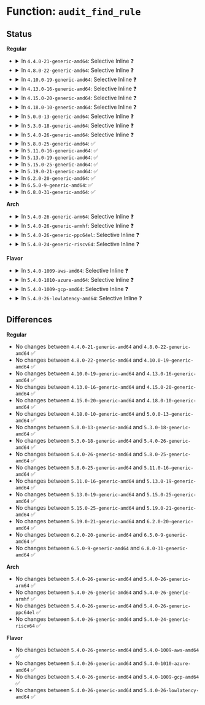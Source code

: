 # Function: <code>audit_find_rule</code>

## Status
<b>Regular</b>
<ul>
<li>
<details>
<summary>In <code>4.4.0-21-generic-amd64</code>: Selective Inline ❓</summary>

```c
struct audit_entry * audit_find_rule(struct audit_entry * entry, struct list_head * * p)
```

```json
{
  "name": "audit_find_rule",
  "collision_type": "Unique Static",
  "inline_type": "Selective",
  "funcs": [
    {
      "addr": 18446744071580040784,
      "name": "audit_find_rule",
      "external": false,
      "loc": "kernel/auditfilter.c:862",
      "file": "kernel/auditfilter.c",
      "inline": "not declared, inlined",
      "caller_inline": [],
      "caller_func": [
        "kernel/auditfilter.c:audit_del_rule",
        "kernel/auditfilter.c:audit_rule_change"
      ]
    }
  ],
  "symbols": [
    {
      "addr": 18446744071580040784,
      "name": "audit_find_rule",
      "section": ".text",
      "bind": "STB_LOCAL",
      "size": 303
    }
  ]
}
```
</details>
</li>
<li>
<details>
<summary>In <code>4.8.0-22-generic-amd64</code>: Selective Inline ❓</summary>

```c
struct audit_entry * audit_find_rule(struct audit_entry * entry, struct list_head * * p)
```

```json
{
  "name": "audit_find_rule",
  "collision_type": "Unique Static",
  "inline_type": "Selective",
  "funcs": [
    {
      "addr": 18446744071580073568,
      "name": "audit_find_rule",
      "external": false,
      "loc": "kernel/auditfilter.c:862",
      "file": "kernel/auditfilter.c",
      "inline": "not declared, inlined",
      "caller_inline": [],
      "caller_func": [
        "kernel/auditfilter.c:audit_rule_change",
        "kernel/auditfilter.c:audit_del_rule"
      ]
    }
  ],
  "symbols": [
    {
      "addr": 18446744071580073568,
      "name": "audit_find_rule",
      "section": ".text",
      "bind": "STB_LOCAL",
      "size": 305
    }
  ]
}
```
</details>
</li>
<li>
<details>
<summary>In <code>4.10.0-19-generic-amd64</code>: Selective Inline ❓</summary>

```c
struct audit_entry * audit_find_rule(struct audit_entry * entry, struct list_head * * p)
```

```json
{
  "name": "audit_find_rule",
  "collision_type": "Unique Static",
  "inline_type": "Selective",
  "funcs": [
    {
      "addr": 18446744071580113776,
      "name": "audit_find_rule",
      "external": false,
      "loc": "kernel/auditfilter.c:864",
      "file": "kernel/auditfilter.c",
      "inline": "not declared, inlined",
      "caller_inline": [],
      "caller_func": [
        "kernel/auditfilter.c:audit_rule_change",
        "kernel/auditfilter.c:audit_del_rule"
      ]
    }
  ],
  "symbols": [
    {
      "addr": 18446744071580113776,
      "name": "audit_find_rule",
      "section": ".text",
      "bind": "STB_LOCAL",
      "size": 305
    }
  ]
}
```
</details>
</li>
<li>
<details>
<summary>In <code>4.13.0-16-generic-amd64</code>: Selective Inline ❓</summary>

```c
struct audit_entry * audit_find_rule(struct audit_entry * entry, struct list_head * * p)
```

```json
{
  "name": "audit_find_rule",
  "collision_type": "Unique Static",
  "inline_type": "Selective",
  "funcs": [
    {
      "addr": 18446744071580119312,
      "name": "audit_find_rule",
      "external": false,
      "loc": "kernel/auditfilter.c:864",
      "file": "kernel/auditfilter.c",
      "inline": "not declared, inlined",
      "caller_inline": [],
      "caller_func": [
        "kernel/auditfilter.c:audit_rule_change",
        "kernel/auditfilter.c:audit_del_rule"
      ]
    }
  ],
  "symbols": [
    {
      "addr": 18446744071580119312,
      "name": "audit_find_rule",
      "section": ".text",
      "bind": "STB_LOCAL",
      "size": 306
    }
  ]
}
```
</details>
</li>
<li>
<details>
<summary>In <code>4.15.0-20-generic-amd64</code>: Selective Inline ❓</summary>

```c
struct audit_entry * audit_find_rule(struct audit_entry * entry, struct list_head * * p)
```

```json
{
  "name": "audit_find_rule",
  "collision_type": "Unique Static",
  "inline_type": "Selective",
  "funcs": [
    {
      "addr": 18446744071580171792,
      "name": "audit_find_rule",
      "external": false,
      "loc": "kernel/auditfilter.c:883",
      "file": "kernel/auditfilter.c",
      "inline": "not declared, inlined",
      "caller_inline": [],
      "caller_func": [
        "kernel/auditfilter.c:audit_rule_change",
        "kernel/auditfilter.c:audit_del_rule"
      ]
    }
  ],
  "symbols": [
    {
      "addr": 18446744071580171792,
      "name": "audit_find_rule",
      "section": ".text",
      "bind": "STB_LOCAL",
      "size": 306
    }
  ]
}
```
</details>
</li>
<li>
<details>
<summary>In <code>4.18.0-10-generic-amd64</code>: Selective Inline ❓</summary>

```c
struct audit_entry * audit_find_rule(struct audit_entry * entry, struct list_head * * p)
```

```json
{
  "name": "audit_find_rule",
  "collision_type": "Unique Static",
  "inline_type": "Selective",
  "funcs": [
    {
      "addr": 18446744071580231712,
      "name": "audit_find_rule",
      "external": false,
      "loc": "kernel/auditfilter.c:882",
      "file": "kernel/auditfilter.c",
      "inline": "not declared, inlined",
      "caller_inline": [],
      "caller_func": [
        "kernel/auditfilter.c:audit_rule_change",
        "kernel/auditfilter.c:audit_del_rule"
      ]
    }
  ],
  "symbols": [
    {
      "addr": 18446744071580231712,
      "name": "audit_find_rule",
      "section": ".text",
      "bind": "STB_LOCAL",
      "size": 282
    }
  ]
}
```
</details>
</li>
<li>
<details>
<summary>In <code>5.0.0-13-generic-amd64</code>: Selective Inline ❓</summary>

```c
struct audit_entry * audit_find_rule(struct audit_entry * entry, struct list_head * * p)
```

```json
{
  "name": "audit_find_rule",
  "collision_type": "Unique Static",
  "inline_type": "Selective",
  "funcs": [
    {
      "addr": 18446744071580284112,
      "name": "audit_find_rule",
      "external": false,
      "loc": "kernel/auditfilter.c:880",
      "file": "kernel/auditfilter.c",
      "inline": "not declared, inlined",
      "caller_inline": [],
      "caller_func": [
        "kernel/auditfilter.c:audit_rule_change",
        "kernel/auditfilter.c:audit_del_rule"
      ]
    }
  ],
  "symbols": [
    {
      "addr": 18446744071580284112,
      "name": "audit_find_rule",
      "section": ".text",
      "bind": "STB_LOCAL",
      "size": 282
    }
  ]
}
```
</details>
</li>
<li>
<details>
<summary>In <code>5.3.0-18-generic-amd64</code>: Selective Inline ❓</summary>

```c
struct audit_entry * audit_find_rule(struct audit_entry * entry, struct list_head * * p)
```

```json
{
  "name": "audit_find_rule",
  "collision_type": "Unique Static",
  "inline_type": "Selective",
  "funcs": [
    {
      "addr": 18446744071580334752,
      "name": "audit_find_rule",
      "external": false,
      "loc": "kernel/auditfilter.c:884",
      "file": "kernel/auditfilter.c",
      "inline": "not declared, inlined",
      "caller_inline": [],
      "caller_func": [
        "kernel/auditfilter.c:audit_rule_change",
        "kernel/auditfilter.c:audit_del_rule"
      ]
    }
  ],
  "symbols": [
    {
      "addr": 18446744071580334752,
      "name": "audit_find_rule",
      "section": ".text",
      "bind": "STB_LOCAL",
      "size": 287
    }
  ]
}
```
</details>
</li>
<li>
<details>
<summary>In <code>5.4.0-26-generic-amd64</code>: Selective Inline ❓</summary>

```c
struct audit_entry * audit_find_rule(struct audit_entry * entry, struct list_head * * p)
```

```json
{
  "name": "audit_find_rule",
  "collision_type": "Unique Static",
  "inline_type": "Selective",
  "funcs": [
    {
      "addr": 18446744071580383616,
      "name": "audit_find_rule",
      "external": false,
      "loc": "kernel/auditfilter.c:891",
      "file": "kernel/auditfilter.c",
      "inline": "not declared, inlined",
      "caller_inline": [],
      "caller_func": [
        "kernel/auditfilter.c:audit_rule_change",
        "kernel/auditfilter.c:audit_del_rule"
      ]
    }
  ],
  "symbols": [
    {
      "addr": 18446744071580383616,
      "name": "audit_find_rule",
      "section": ".text",
      "bind": "STB_LOCAL",
      "size": 287
    }
  ]
}
```
</details>
</li>
<li>
<details>
<summary>In <code>5.8.0-25-generic-amd64</code>: ✅</summary>

```c
struct audit_entry * audit_find_rule(struct audit_entry * entry, struct list_head * * p)
```

```json
{
  "name": "audit_find_rule",
  "collision_type": "Unique Static",
  "inline_type": "No",
  "funcs": [
    {
      "addr": 18446744071580460848,
      "name": "audit_find_rule",
      "external": false,
      "loc": "kernel/auditfilter.c:892",
      "file": "kernel/auditfilter.c",
      "inline": "seen, unknown",
      "caller_inline": [],
      "caller_func": [
        "kernel/auditfilter.c:audit_del_rule",
        "kernel/auditfilter.c:audit_add_rule"
      ]
    }
  ],
  "symbols": [
    {
      "addr": 18446744071580460848,
      "name": "audit_find_rule",
      "section": ".text",
      "bind": "STB_LOCAL",
      "size": 287
    }
  ]
}
```
</details>
</li>
<li>
<details>
<summary>In <code>5.11.0-16-generic-amd64</code>: ✅</summary>

```c
struct audit_entry * audit_find_rule(struct audit_entry * entry, struct list_head * * p)
```

```json
{
  "name": "audit_find_rule",
  "collision_type": "Unique Static",
  "inline_type": "No",
  "funcs": [
    {
      "addr": 18446744071580449184,
      "name": "audit_find_rule",
      "external": false,
      "loc": "kernel/auditfilter.c:892",
      "file": "kernel/auditfilter.c",
      "inline": "seen, unknown",
      "caller_inline": [],
      "caller_func": [
        "kernel/auditfilter.c:audit_del_rule",
        "kernel/auditfilter.c:audit_add_rule"
      ]
    }
  ],
  "symbols": [
    {
      "addr": 18446744071580449184,
      "name": "audit_find_rule",
      "section": ".text",
      "bind": "STB_LOCAL",
      "size": 287
    }
  ]
}
```
</details>
</li>
<li>
<details>
<summary>In <code>5.13.0-19-generic-amd64</code>: ✅</summary>

```c
struct audit_entry * audit_find_rule(struct audit_entry * entry, struct list_head * * p)
```

```json
{
  "name": "audit_find_rule",
  "collision_type": "Unique Static",
  "inline_type": "No",
  "funcs": [
    {
      "addr": 18446744071580453376,
      "name": "audit_find_rule",
      "external": false,
      "loc": "kernel/auditfilter.c:892",
      "file": "kernel/auditfilter.c",
      "inline": "seen, unknown",
      "caller_inline": [],
      "caller_func": [
        "kernel/auditfilter.c:audit_del_rule",
        "kernel/auditfilter.c:audit_add_rule"
      ]
    }
  ],
  "symbols": [
    {
      "addr": 18446744071580453376,
      "name": "audit_find_rule",
      "section": ".text",
      "bind": "STB_LOCAL",
      "size": 274
    }
  ]
}
```
</details>
</li>
<li>
<details>
<summary>In <code>5.15.0-25-generic-amd64</code>: ✅</summary>

```c
struct audit_entry * audit_find_rule(struct audit_entry * entry, struct list_head * * p)
```

```json
{
  "name": "audit_find_rule",
  "collision_type": "Unique Static",
  "inline_type": "No",
  "funcs": [
    {
      "addr": 18446744071580618592,
      "name": "audit_find_rule",
      "external": false,
      "loc": "kernel/auditfilter.c:892",
      "file": "kernel/auditfilter.c",
      "inline": "seen, unknown",
      "caller_inline": [],
      "caller_func": [
        "kernel/auditfilter.c:audit_del_rule",
        "kernel/auditfilter.c:audit_add_rule"
      ]
    }
  ],
  "symbols": [
    {
      "addr": 18446744071580618592,
      "name": "audit_find_rule",
      "section": ".text",
      "bind": "STB_LOCAL",
      "size": 342
    }
  ]
}
```
</details>
</li>
<li>
<details>
<summary>In <code>5.19.0-21-generic-amd64</code>: ✅</summary>

```c
struct audit_entry * audit_find_rule(struct audit_entry * entry, struct list_head * * p)
```

```json
{
  "name": "audit_find_rule",
  "collision_type": "Unique Static",
  "inline_type": "No",
  "funcs": [
    {
      "addr": 18446744071580823328,
      "name": "audit_find_rule",
      "external": false,
      "loc": "kernel/auditfilter.c:899",
      "file": "kernel/auditfilter.c",
      "inline": "seen, unknown",
      "caller_inline": [],
      "caller_func": [
        "kernel/auditfilter.c:audit_del_rule",
        "kernel/auditfilter.c:audit_add_rule"
      ]
    }
  ],
  "symbols": [
    {
      "addr": 18446744071580823328,
      "name": "audit_find_rule",
      "section": ".text",
      "bind": "STB_LOCAL",
      "size": 296
    }
  ]
}
```
</details>
</li>
<li>
<details>
<summary>In <code>6.2.0-20-generic-amd64</code>: ✅</summary>

```c
struct audit_entry * audit_find_rule(struct audit_entry * entry, struct list_head * * p)
```

```json
{
  "name": "audit_find_rule",
  "collision_type": "Unique Static",
  "inline_type": "No",
  "funcs": [
    {
      "addr": 18446744071581109808,
      "name": "audit_find_rule",
      "external": false,
      "loc": "kernel/auditfilter.c:899",
      "file": "kernel/auditfilter.c",
      "inline": "seen, unknown",
      "caller_inline": [],
      "caller_func": [
        "kernel/auditfilter.c:audit_del_rule",
        "kernel/auditfilter.c:audit_add_rule"
      ]
    }
  ],
  "symbols": [
    {
      "addr": 18446744071581109808,
      "name": "audit_find_rule",
      "section": ".text",
      "bind": "STB_LOCAL",
      "size": 296
    }
  ]
}
```
</details>
</li>
<li>
<details>
<summary>In <code>6.5.0-9-generic-amd64</code>: ✅</summary>

```c
struct audit_entry * audit_find_rule(struct audit_entry * entry, struct list_head * * p)
```

```json
{
  "name": "audit_find_rule",
  "collision_type": "Unique Static",
  "inline_type": "No",
  "funcs": [
    {
      "addr": 18446744071581201456,
      "name": "audit_find_rule",
      "external": false,
      "loc": "kernel/auditfilter.c:899",
      "file": "kernel/auditfilter.c",
      "inline": "seen, unknown",
      "caller_inline": [],
      "caller_func": [
        "kernel/auditfilter.c:audit_del_rule",
        "kernel/auditfilter.c:audit_add_rule"
      ]
    }
  ],
  "symbols": [
    {
      "addr": 18446744071581201456,
      "name": "audit_find_rule",
      "section": ".text",
      "bind": "STB_LOCAL",
      "size": 296
    }
  ]
}
```
</details>
</li>
<li>
<details>
<summary>In <code>6.8.0-31-generic-amd64</code>: ✅</summary>

```c
struct audit_entry * audit_find_rule(struct audit_entry * entry, struct list_head * * p)
```

```json
{
  "name": "audit_find_rule",
  "collision_type": "Unique Static",
  "inline_type": "No",
  "funcs": [
    {
      "addr": 18446744071581307536,
      "name": "audit_find_rule",
      "external": false,
      "loc": "kernel/auditfilter.c:900",
      "file": "kernel/auditfilter.c",
      "inline": "seen, unknown",
      "caller_inline": [],
      "caller_func": [
        "kernel/auditfilter.c:audit_del_rule",
        "kernel/auditfilter.c:audit_add_rule"
      ]
    }
  ],
  "symbols": [
    {
      "addr": 18446744071581307536,
      "name": "audit_find_rule",
      "section": ".text",
      "bind": "STB_LOCAL",
      "size": 296
    }
  ]
}
```
</details>
</li>
</ul>
<b>Arch</b>
<ul>
<li>
<details>
<summary>In <code>5.4.0-26-generic-arm64</code>: Selective Inline ❓</summary>

```c
struct audit_entry * audit_find_rule(struct audit_entry * entry, struct list_head * * p)
```

```json
{
  "name": "audit_find_rule",
  "collision_type": "Unique Static",
  "inline_type": "Selective",
  "funcs": [
    {
      "addr": 18446603336491649808,
      "name": "audit_find_rule",
      "external": false,
      "loc": "kernel/auditfilter.c:891",
      "file": "kernel/auditfilter.c",
      "inline": "not declared, inlined",
      "caller_inline": [],
      "caller_func": [
        "kernel/auditfilter.c:audit_rule_change",
        "kernel/auditfilter.c:audit_del_rule"
      ]
    }
  ],
  "symbols": [
    {
      "addr": 18446603336491649808,
      "name": "audit_find_rule",
      "section": ".text",
      "bind": "STB_LOCAL",
      "size": 336
    }
  ]
}
```
</details>
</li>
<li>
<details>
<summary>In <code>5.4.0-26-generic-armhf</code>: Selective Inline ❓</summary>

```c
struct audit_entry * audit_find_rule(struct audit_entry * entry, struct list_head * * p)
```

```json
{
  "name": "audit_find_rule",
  "collision_type": "Unique Static",
  "inline_type": "Selective",
  "funcs": [
    {
      "addr": 3225601792,
      "name": "audit_find_rule",
      "external": false,
      "loc": "kernel/auditfilter.c:891",
      "file": "kernel/auditfilter.c",
      "inline": "not declared, inlined",
      "caller_inline": [],
      "caller_func": [
        "kernel/auditfilter.c:audit_rule_change",
        "kernel/auditfilter.c:audit_del_rule"
      ]
    }
  ],
  "symbols": [
    {
      "addr": 3225601792,
      "name": "audit_find_rule",
      "section": ".text",
      "bind": "STB_LOCAL",
      "size": 248
    }
  ]
}
```
</details>
</li>
<li>
<details>
<summary>In <code>5.4.0-26-generic-ppc64el</code>: Selective Inline ❓</summary>

```c
struct audit_entry * audit_find_rule(struct audit_entry * entry, struct list_head * * p)
```

```json
{
  "name": "audit_find_rule",
  "collision_type": "Unique Static",
  "inline_type": "Selective",
  "funcs": [
    {
      "addr": 13835058055284648512,
      "name": "audit_find_rule",
      "external": false,
      "loc": "kernel/auditfilter.c:891",
      "file": "kernel/auditfilter.c",
      "inline": "not declared, inlined",
      "caller_inline": [],
      "caller_func": [
        "kernel/auditfilter.c:audit_rule_change",
        "kernel/auditfilter.c:audit_del_rule"
      ]
    }
  ],
  "symbols": [
    {
      "addr": 13835058055284648512,
      "name": "audit_find_rule",
      "section": ".text",
      "bind": "STB_LOCAL",
      "size": 508
    }
  ]
}
```
</details>
</li>
<li>
<details>
<summary>In <code>5.4.0-24-generic-riscv64</code>: Selective Inline ❓</summary>

```c
struct audit_entry * audit_find_rule(struct audit_entry * entry, struct list_head * * p)
```

```json
{
  "name": "audit_find_rule",
  "collision_type": "Unique Static",
  "inline_type": "Selective",
  "funcs": [
    {
      "addr": 18446743936272044026,
      "name": "audit_find_rule",
      "external": false,
      "loc": "kernel/auditfilter.c:891",
      "file": "kernel/auditfilter.c",
      "inline": "not declared, inlined",
      "caller_inline": [],
      "caller_func": [
        "kernel/auditfilter.c:audit_rule_change",
        "kernel/auditfilter.c:audit_del_rule"
      ]
    }
  ],
  "symbols": [
    {
      "addr": 18446743936272044026,
      "name": "audit_find_rule",
      "section": ".text",
      "bind": "STB_LOCAL",
      "size": 270
    }
  ]
}
```
</details>
</li>
</ul>
<b>Flavor</b>
<ul>
<li>
<details>
<summary>In <code>5.4.0-1009-aws-amd64</code>: Selective Inline ❓</summary>

```c
struct audit_entry * audit_find_rule(struct audit_entry * entry, struct list_head * * p)
```

```json
{
  "name": "audit_find_rule",
  "collision_type": "Unique Static",
  "inline_type": "Selective",
  "funcs": [
    {
      "addr": 18446744071580352416,
      "name": "audit_find_rule",
      "external": false,
      "loc": "kernel/auditfilter.c:891",
      "file": "kernel/auditfilter.c",
      "inline": "not declared, inlined",
      "caller_inline": [],
      "caller_func": [
        "kernel/auditfilter.c:audit_rule_change",
        "kernel/auditfilter.c:audit_del_rule"
      ]
    }
  ],
  "symbols": [
    {
      "addr": 18446744071580352416,
      "name": "audit_find_rule",
      "section": ".text",
      "bind": "STB_LOCAL",
      "size": 287
    }
  ]
}
```
</details>
</li>
<li>
<details>
<summary>In <code>5.4.0-1010-azure-amd64</code>: Selective Inline ❓</summary>

```c
struct audit_entry * audit_find_rule(struct audit_entry * entry, struct list_head * * p)
```

```json
{
  "name": "audit_find_rule",
  "collision_type": "Unique Static",
  "inline_type": "Selective",
  "funcs": [
    {
      "addr": 18446744071580299584,
      "name": "audit_find_rule",
      "external": false,
      "loc": "kernel/auditfilter.c:891",
      "file": "kernel/auditfilter.c",
      "inline": "not declared, inlined",
      "caller_inline": [],
      "caller_func": [
        "kernel/auditfilter.c:audit_rule_change",
        "kernel/auditfilter.c:audit_del_rule"
      ]
    }
  ],
  "symbols": [
    {
      "addr": 18446744071580299584,
      "name": "audit_find_rule",
      "section": ".text",
      "bind": "STB_LOCAL",
      "size": 287
    }
  ]
}
```
</details>
</li>
<li>
<details>
<summary>In <code>5.4.0-1009-gcp-amd64</code>: Selective Inline ❓</summary>

```c
struct audit_entry * audit_find_rule(struct audit_entry * entry, struct list_head * * p)
```

```json
{
  "name": "audit_find_rule",
  "collision_type": "Unique Static",
  "inline_type": "Selective",
  "funcs": [
    {
      "addr": 18446744071580343664,
      "name": "audit_find_rule",
      "external": false,
      "loc": "kernel/auditfilter.c:891",
      "file": "kernel/auditfilter.c",
      "inline": "not declared, inlined",
      "caller_inline": [],
      "caller_func": [
        "kernel/auditfilter.c:audit_rule_change",
        "kernel/auditfilter.c:audit_del_rule"
      ]
    }
  ],
  "symbols": [
    {
      "addr": 18446744071580343664,
      "name": "audit_find_rule",
      "section": ".text",
      "bind": "STB_LOCAL",
      "size": 287
    }
  ]
}
```
</details>
</li>
<li>
<details>
<summary>In <code>5.4.0-26-lowlatency-amd64</code>: Selective Inline ❓</summary>

```c
struct audit_entry * audit_find_rule(struct audit_entry * entry, struct list_head * * p)
```

```json
{
  "name": "audit_find_rule",
  "collision_type": "Unique Static",
  "inline_type": "Selective",
  "funcs": [
    {
      "addr": 18446744071580398944,
      "name": "audit_find_rule",
      "external": false,
      "loc": "kernel/auditfilter.c:891",
      "file": "kernel/auditfilter.c",
      "inline": "not declared, inlined",
      "caller_inline": [],
      "caller_func": [
        "kernel/auditfilter.c:audit_rule_change",
        "kernel/auditfilter.c:audit_del_rule"
      ]
    }
  ],
  "symbols": [
    {
      "addr": 18446744071580398944,
      "name": "audit_find_rule",
      "section": ".text",
      "bind": "STB_LOCAL",
      "size": 287
    }
  ]
}
```
</details>
</li>
</ul>

## Differences
<b>Regular</b>
<ul>
<li>
No changes between <code>4.4.0-21-generic-amd64</code> and <code>4.8.0-22-generic-amd64</code> ✅
</li>
<li>
No changes between <code>4.8.0-22-generic-amd64</code> and <code>4.10.0-19-generic-amd64</code> ✅
</li>
<li>
No changes between <code>4.10.0-19-generic-amd64</code> and <code>4.13.0-16-generic-amd64</code> ✅
</li>
<li>
No changes between <code>4.13.0-16-generic-amd64</code> and <code>4.15.0-20-generic-amd64</code> ✅
</li>
<li>
No changes between <code>4.15.0-20-generic-amd64</code> and <code>4.18.0-10-generic-amd64</code> ✅
</li>
<li>
No changes between <code>4.18.0-10-generic-amd64</code> and <code>5.0.0-13-generic-amd64</code> ✅
</li>
<li>
No changes between <code>5.0.0-13-generic-amd64</code> and <code>5.3.0-18-generic-amd64</code> ✅
</li>
<li>
No changes between <code>5.3.0-18-generic-amd64</code> and <code>5.4.0-26-generic-amd64</code> ✅
</li>
<li>
No changes between <code>5.4.0-26-generic-amd64</code> and <code>5.8.0-25-generic-amd64</code> ✅
</li>
<li>
No changes between <code>5.8.0-25-generic-amd64</code> and <code>5.11.0-16-generic-amd64</code> ✅
</li>
<li>
No changes between <code>5.11.0-16-generic-amd64</code> and <code>5.13.0-19-generic-amd64</code> ✅
</li>
<li>
No changes between <code>5.13.0-19-generic-amd64</code> and <code>5.15.0-25-generic-amd64</code> ✅
</li>
<li>
No changes between <code>5.15.0-25-generic-amd64</code> and <code>5.19.0-21-generic-amd64</code> ✅
</li>
<li>
No changes between <code>5.19.0-21-generic-amd64</code> and <code>6.2.0-20-generic-amd64</code> ✅
</li>
<li>
No changes between <code>6.2.0-20-generic-amd64</code> and <code>6.5.0-9-generic-amd64</code> ✅
</li>
<li>
No changes between <code>6.5.0-9-generic-amd64</code> and <code>6.8.0-31-generic-amd64</code> ✅
</li>
</ul>
<b>Arch</b>
<ul>
<li>
No changes between <code>5.4.0-26-generic-amd64</code> and <code>5.4.0-26-generic-arm64</code> ✅
</li>
<li>
No changes between <code>5.4.0-26-generic-amd64</code> and <code>5.4.0-26-generic-armhf</code> ✅
</li>
<li>
No changes between <code>5.4.0-26-generic-amd64</code> and <code>5.4.0-26-generic-ppc64el</code> ✅
</li>
<li>
No changes between <code>5.4.0-26-generic-amd64</code> and <code>5.4.0-24-generic-riscv64</code> ✅
</li>
</ul>
<b>Flavor</b>
<ul>
<li>
No changes between <code>5.4.0-26-generic-amd64</code> and <code>5.4.0-1009-aws-amd64</code> ✅
</li>
<li>
No changes between <code>5.4.0-26-generic-amd64</code> and <code>5.4.0-1010-azure-amd64</code> ✅
</li>
<li>
No changes between <code>5.4.0-26-generic-amd64</code> and <code>5.4.0-1009-gcp-amd64</code> ✅
</li>
<li>
No changes between <code>5.4.0-26-generic-amd64</code> and <code>5.4.0-26-lowlatency-amd64</code> ✅
</li>
</ul>
